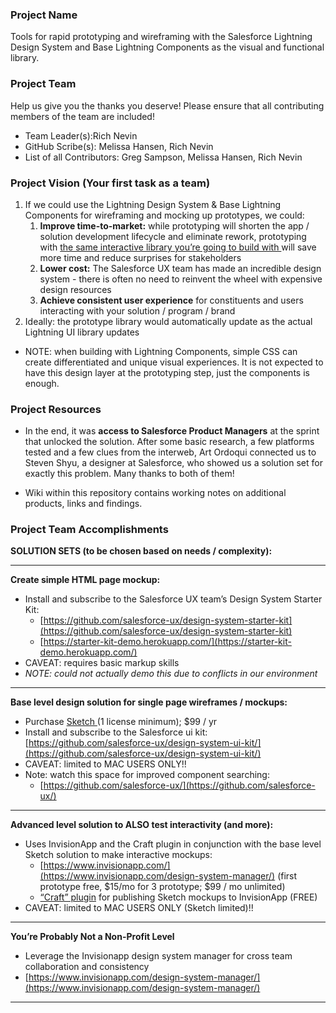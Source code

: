 ### Project Name
Tools for rapid prototyping and wireframing with the Salesforce Lightning Design System and Base Lightning Components as the visual and functional library.

### Project Team
Help us give you the thanks you deserve! Please ensure that all contributing members of the team are included!
* Team Leader(s):Rich Nevin
* GitHub Scribe(s): Melissa Hansen, Rich Nevin
* List of all Contributors: Greg Sampson, Melissa Hansen, Rich Nevin

### Project Vision (Your first task as a team)
1. If we could use the Lightning Design System & Base Lightning Components for wireframing and mocking up prototypes, we could:
    1. **Improve time-to-market:** while prototyping will shorten the app / solution development lifecycle and eliminate rework, prototyping with <span style="text-decoration:underline;">the same interactive library you’re going to build with </span>will save more time and reduce surprises for stakeholders
    2. **Lower cost:** The Salesforce UX team has made an incredible design system - there is often no need to reinvent the wheel with expensive design resources
    3. **Achieve consistent user experience** for constituents and users interacting with your solution / program / brand
2. Ideally: the prototype library would automatically update as the actual Lightning UI library updates
*   NOTE: when building with Lightning Components, simple CSS can create differentiated and unique visual experiences. It is not expected to have this design layer at the prototyping step, just the components is enough.



### Project Resources
*   In the end, it was **access to Salesforce Product Managers** at the sprint that unlocked the solution. After some basic research, a few platforms tested and a few clues from the interweb, Art Ordoqui connected us to Steven Shyu, a designer at Salesforce, who showed us a solution set for exactly this problem. Many thanks to both of them!

*   Wiki within this repository contains working notes on additional products, links and findings.



### Project Team Accomplishments
**SOLUTION SETS (to be chosen based on needs / complexity):**

***

**Create simple HTML page mockup:**

*   Install and subscribe to the Salesforce UX team’s Design System Starter Kit: 
    *   [https://github.com/salesforce-ux/design-system-starter-kit](https://github.com/salesforce-ux/design-system-starter-kit)
    *   [https://starter-kit-demo.herokuapp.com/](https://starter-kit-demo.herokuapp.com/)
*   CAVEAT: requires basic markup skills
*   _NOTE: could not actually demo this due to conflicts in our environment_

***

**Base level design solution for single page wireframes / mockups:**

*   Purchase [Sketch ](https://www.sketch.com/)(1 license minimum); $99 / yr
*   Install and subscribe to the Salesforce ui kit: [https://github.com/salesforce-ux/design-system-ui-kit/](https://github.com/salesforce-ux/design-system-ui-kit/)
*   CAVEAT: limited to MAC USERS ONLY!!
*   Note: watch this space for improved component searching:
    *   [https://github.com/salesforce-ux/](https://github.com/salesforce-ux/) 

***

**Advanced level solution to ALSO test interactivity (and more):**

*   Uses InvisionApp and the Craft plugin in conjunction with the base level Sketch solution to make interactive mockups:
    *   [https://www.invisionapp.com/](https://www.invisionapp.com/design-system-manager/) (first prototype free, $15/mo for 3 prototype; $99 / mo unlimited) 
    *   [“Craft” plugin](https://www.invisionapp.com/craft) for publishing Sketch mockups to InvisionApp (FREE)
*   CAVEAT: limited to MAC USERS ONLY (Sketch limited)!!

***

**You’re Probably Not a Non-Profit Level**

*   Leverage the Invisionapp design system manager for cross team collaboration and consistency
*   [https://www.invisionapp.com/design-system-manager/](https://www.invisionapp.com/design-system-manager/) 

***
